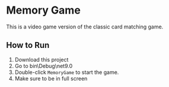 # Memory Game
This is a video game version of the classic card matching game.

## How to Run
1. Download this project
2. Go to bin\Debug\net9.0
4. Double-click `MemoryGame` to start the game.
5. Make sure to be in full screen
